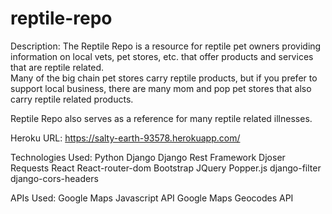 # reptile-repo

Description:
The Reptile Repo is a resource for reptile pet owners providing information on local
vets, pet stores, etc. that offer products and services that are reptile related.  
Many of the big chain pet stores carry reptile products, but if you prefer to support
local business, there are many mom and pop pet stores that also carry reptile related
products.

Reptile Repo also serves as a reference for many reptile related illnesses.

Heroku URL:  https://salty-earth-93578.herokuapp.com/

Technologies Used:
Python
Django
Django Rest Framework
Djoser
Requests
React
React-router-dom
Bootstrap
JQuery
Popper.js
django-filter
django-cors-headers

APIs Used:
Google Maps Javascript API
Google Maps Geocodes API
